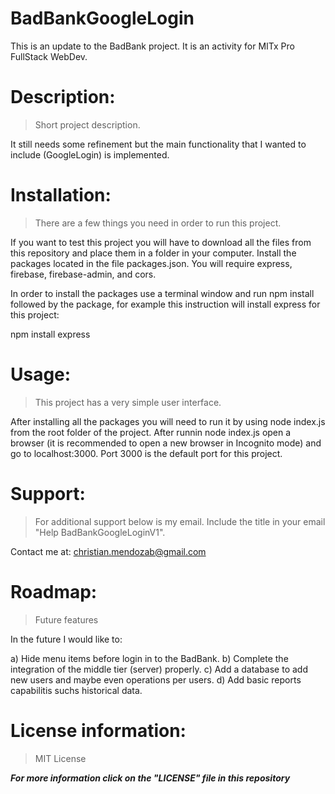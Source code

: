 # BadBankGoogleLogin

This is an update to the BadBank project. It is an activity for MITx Pro FullStack WebDev.

# Description: 
> Short project description. 

It still needs some refinement but the main functionality that I wanted to include (GoogleLogin) is implemented.

# Installation: 
> There are a few things you need in order to run this project.

If you want to test this project you will have to download all the files from this repository and place them in a folder in your computer. Install the packages located in the file packages.json. You will require express, firebase, firebase-admin, and cors.

In order to install the packages use a terminal window and run npm install followed by the package, for example this instruction will install express for this project:

npm install express

# Usage: 
> This project has a very simple user interface.

After installing all the packages you will need to run it by using node index.js from the root folder of the project. After runnin node index.js open a browser (it is recommended to open a new browser in Incognito mode) and go to localhost:3000. Port 3000 is the default port for this project.

# Support: 
> For additional support below is my email. Include the title in your email "Help BadBankGoogleLoginV1".

Contact me at: christian.mendozab@gmail.com

# Roadmap: 
> Future features

In the future I would like to:

a) Hide menu items before login in to the BadBank.
b) Complete the integration of the middle tier (server) properly.
c) Add a database to add new users and maybe even operations per users.
d) Add basic reports capabilitis suchs historical data.

# License information: 
> MIT License

***For more information click on the "LICENSE" file in this repository***
